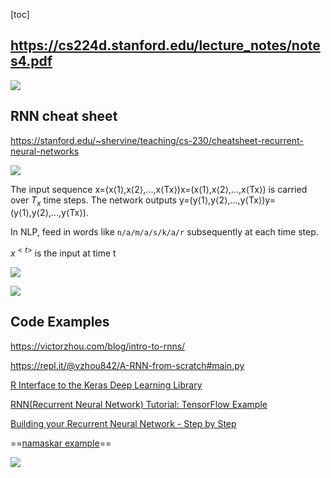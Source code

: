 

[toc]







## https://cs224d.stanford.edu/lecture_notes/notes4.pdf







![](https://i.loli.net/2020/05/28/mDG1Zpqd4z2rtRU.png)







## RNN cheat sheet

https://stanford.edu/~shervine/teaching/cs-230/cheatsheet-recurrent-neural-networks



![](https://i.loli.net/2020/01/10/jwzfiMNeKsnL2Q3.png)



The input sequence x=(x⟨1⟩,x⟨2⟩,...,x⟨Tx⟩)x=(x⟨1⟩,x⟨2⟩,...,x⟨Tx⟩) is carried over $T_x$ time steps. The network outputs y=(y⟨1⟩,y⟨2⟩,...,y⟨Tx⟩)y=(y⟨1⟩,y⟨2⟩,...,y⟨Tx⟩).

In NLP, feed in words like `n/a/m/a/s/k/a/r` subsequently at each time step.

$x^{<t>}$ is the input at time t



![](https://stanford.edu/~shervine/teaching/cs-230/illustrations/description-block-rnn-ltr.png?74e25518f882f8758439bcb3637715e5)



![](https://i.loli.net/2020/05/23/Vo4SYDRjGa1rEPJ.png)



## Code Examples



https://victorzhou.com/blog/intro-to-rnns/

https://repl.it/@vzhou842/A-RNN-from-scratch#main.py





[R Interface to the Keras Deep Learning Library](https://cran.r-project.org/web/packages/kerasR/vignettes/introduction.html)



[RNN(Recurrent Neural Network) Tutorial: TensorFlow Example](https://www.guru99.com/rnn-tutorial.html)



[Building your Recurrent Neural Network - Step by Step](https://datascience-enthusiast.com/DL/Building_a_Recurrent_Neural_Network-Step_by_Step_v1.html)



==[namaskar example](https://hackernoon.com/rnn-or-recurrent-neural-network-for-noobs-a9afbb00e860)==



![](https://hackernoon.com/hn-images/1*_mM83sFLjzKt8cRB439Y3Q.gif)











